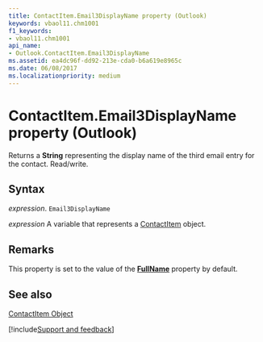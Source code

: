 ```yaml
---
title: ContactItem.Email3DisplayName property (Outlook)
keywords: vbaol11.chm1001
f1_keywords:
- vbaol11.chm1001
api_name:
- Outlook.ContactItem.Email3DisplayName
ms.assetid: ea4dc96f-dd92-213e-cda0-b6a619e8965c
ms.date: 06/08/2017
ms.localizationpriority: medium
---
```



# ContactItem.Email3DisplayName property (Outlook)

Returns a **String** representing the display name of the third email entry for the contact. Read/write.


## Syntax

_expression_. `Email3DisplayName`

_expression_ A variable that represents a [ContactItem](Outlook.ContactItem.md) object.


## Remarks

This property is set to the value of the **[FullName](Outlook.ContactItem.FullName.md)** property by default.


## See also


[ContactItem Object](Outlook.ContactItem.md)

[!include[Support and feedback](~/includes/feedback-boilerplate.md)]